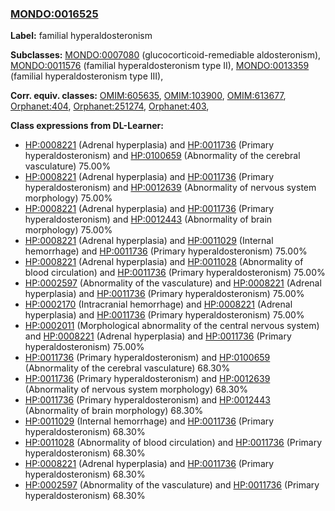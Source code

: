 
### [MONDO:0016525](http://purl.obolibrary.org/obo/MONDO_0016525)
**Label:** familial hyperaldosteronism

**Subclasses:** [MONDO:0007080](http://purl.obolibrary.org/obo/MONDO_0007080) (glucocorticoid-remediable aldosteronism), [MONDO:0011576](http://purl.obolibrary.org/obo/MONDO_0011576) (familial hyperaldosteronism type II), [MONDO:0013359](http://purl.obolibrary.org/obo/MONDO_0013359) (familial hyperaldosteronism type III), 

**Corr. equiv. classes:** [OMIM:605635](http://purl.obolibrary.org/obo/OMIM_605635), [OMIM:103900](http://purl.obolibrary.org/obo/OMIM_103900), [OMIM:613677](http://purl.obolibrary.org/obo/OMIM_613677), [Orphanet:404](http://www.orpha.net/ORDO/Orphanet_404), [Orphanet:251274](http://www.orpha.net/ORDO/Orphanet_251274), [Orphanet:403](http://www.orpha.net/ORDO/Orphanet_403), 

**Class expressions from DL-Learner:**

- [HP:0008221](http://purl.obolibrary.org/obo/HP_0008221) (Adrenal hyperplasia) and [HP:0011736](http://purl.obolibrary.org/obo/HP_0011736) (Primary hyperaldosteronism) and [HP:0100659](http://purl.obolibrary.org/obo/HP_0100659) (Abnormality of the cerebral vasculature) 75.00%
- [HP:0008221](http://purl.obolibrary.org/obo/HP_0008221) (Adrenal hyperplasia) and [HP:0011736](http://purl.obolibrary.org/obo/HP_0011736) (Primary hyperaldosteronism) and [HP:0012639](http://purl.obolibrary.org/obo/HP_0012639) (Abnormality of nervous system morphology) 75.00%
- [HP:0008221](http://purl.obolibrary.org/obo/HP_0008221) (Adrenal hyperplasia) and [HP:0011736](http://purl.obolibrary.org/obo/HP_0011736) (Primary hyperaldosteronism) and [HP:0012443](http://purl.obolibrary.org/obo/HP_0012443) (Abnormality of brain morphology) 75.00%
- [HP:0008221](http://purl.obolibrary.org/obo/HP_0008221) (Adrenal hyperplasia) and [HP:0011029](http://purl.obolibrary.org/obo/HP_0011029) (Internal hemorrhage) and [HP:0011736](http://purl.obolibrary.org/obo/HP_0011736) (Primary hyperaldosteronism) 75.00%
- [HP:0008221](http://purl.obolibrary.org/obo/HP_0008221) (Adrenal hyperplasia) and [HP:0011028](http://purl.obolibrary.org/obo/HP_0011028) (Abnormality of blood circulation) and [HP:0011736](http://purl.obolibrary.org/obo/HP_0011736) (Primary hyperaldosteronism) 75.00%
- [HP:0002597](http://purl.obolibrary.org/obo/HP_0002597) (Abnormality of the vasculature) and [HP:0008221](http://purl.obolibrary.org/obo/HP_0008221) (Adrenal hyperplasia) and [HP:0011736](http://purl.obolibrary.org/obo/HP_0011736) (Primary hyperaldosteronism) 75.00%
- [HP:0002170](http://purl.obolibrary.org/obo/HP_0002170) (Intracranial hemorrhage) and [HP:0008221](http://purl.obolibrary.org/obo/HP_0008221) (Adrenal hyperplasia) and [HP:0011736](http://purl.obolibrary.org/obo/HP_0011736) (Primary hyperaldosteronism) 75.00%
- [HP:0002011](http://purl.obolibrary.org/obo/HP_0002011) (Morphological abnormality of the central nervous system) and [HP:0008221](http://purl.obolibrary.org/obo/HP_0008221) (Adrenal hyperplasia) and [HP:0011736](http://purl.obolibrary.org/obo/HP_0011736) (Primary hyperaldosteronism) 75.00%
- [HP:0011736](http://purl.obolibrary.org/obo/HP_0011736) (Primary hyperaldosteronism) and [HP:0100659](http://purl.obolibrary.org/obo/HP_0100659) (Abnormality of the cerebral vasculature) 68.30%
- [HP:0011736](http://purl.obolibrary.org/obo/HP_0011736) (Primary hyperaldosteronism) and [HP:0012639](http://purl.obolibrary.org/obo/HP_0012639) (Abnormality of nervous system morphology) 68.30%
- [HP:0011736](http://purl.obolibrary.org/obo/HP_0011736) (Primary hyperaldosteronism) and [HP:0012443](http://purl.obolibrary.org/obo/HP_0012443) (Abnormality of brain morphology) 68.30%
- [HP:0011029](http://purl.obolibrary.org/obo/HP_0011029) (Internal hemorrhage) and [HP:0011736](http://purl.obolibrary.org/obo/HP_0011736) (Primary hyperaldosteronism) 68.30%
- [HP:0011028](http://purl.obolibrary.org/obo/HP_0011028) (Abnormality of blood circulation) and [HP:0011736](http://purl.obolibrary.org/obo/HP_0011736) (Primary hyperaldosteronism) 68.30%
- [HP:0008221](http://purl.obolibrary.org/obo/HP_0008221) (Adrenal hyperplasia) and [HP:0011736](http://purl.obolibrary.org/obo/HP_0011736) (Primary hyperaldosteronism) 68.30%
- [HP:0002597](http://purl.obolibrary.org/obo/HP_0002597) (Abnormality of the vasculature) and [HP:0011736](http://purl.obolibrary.org/obo/HP_0011736) (Primary hyperaldosteronism) 68.30%


